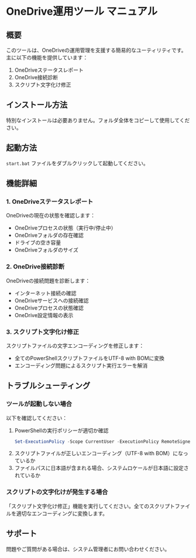 # OneDrive運用ツール マニュアル

## 概要
このツールは、OneDriveの運用管理を支援する簡易的なユーティリティです。
主に以下の機能を提供しています：

1. OneDriveステータスレポート
2. OneDrive接続診断
3. スクリプト文字化け修正

## インストール方法
特別なインストールは必要ありません。フォルダ全体をコピーして使用してください。

## 起動方法
`start.bat` ファイルをダブルクリックして起動してください。

## 機能詳細

### 1. OneDriveステータスレポート
OneDriveの現在の状態を確認します：
- OneDriveプロセスの状態（実行中/停止中）
- OneDriveフォルダの存在確認
- ドライブの空き容量
- OneDriveフォルダのサイズ

### 2. OneDrive接続診断
OneDriveの接続問題を診断します：
- インターネット接続の確認
- OneDriveサービスへの接続確認
- OneDriveプロセスの状態確認
- OneDrive設定情報の表示

### 3. スクリプト文字化け修正
スクリプトファイルの文字エンコーディングを修正します：
- 全てのPowerShellスクリプトファイルをUTF-8 with BOMに変換
- エンコーディング問題によるスクリプト実行エラーを解消

## トラブルシューティング

### ツールが起動しない場合
以下を確認してください：
1. PowerShellの実行ポリシーが適切か確認
   ```powershell
   Set-ExecutionPolicy -Scope CurrentUser -ExecutionPolicy RemoteSigned
   ```
2. スクリプトファイルが正しいエンコーディング（UTF-8 with BOM）になっているか
3. ファイルパスに日本語が含まれる場合、システムロケールが日本語に設定されているか

### スクリプトの文字化けが発生する場合
「スクリプト文字化け修正」機能を実行してください。全てのスクリプトファイルを適切なエンコーディングに変換します。

## サポート
問題やご質問がある場合は、システム管理者にお問い合わせください。